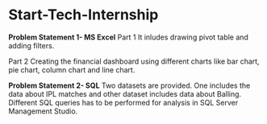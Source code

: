 # Start-Tech-Internship
**Problem Statement 1- MS Excel**
Part 1
It inludes drawing pivot table and adding filters.

Part 2
Creating the financial dashboard using different charts like bar chart, pie chart, column chart and line chart.

**Problem Statement 2- SQL**
Two datasets are provided. One includes the data about IPL matches and other dataset includes data about Balling.
Different SQL queries has to be performed for analysis in SQL Server Management Studio.
